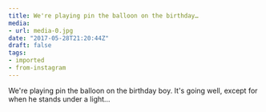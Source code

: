 ```yaml
---
title: We're playing pin the balloon on the birthday…
media:
- url: media-0.jpg
date: "2017-05-28T21:20:44Z"
draft: false
tags:
- imported
- from-instagram
---
```

We're playing pin the balloon on the birthday boy. It's going well, except for when he stands under a light…
